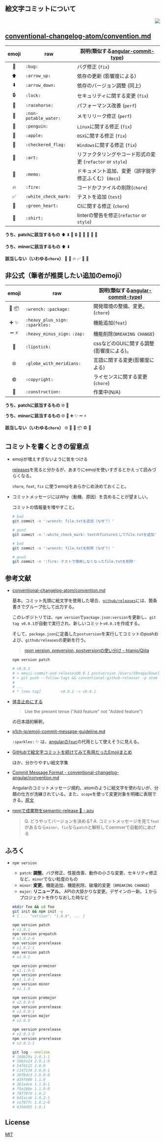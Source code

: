 絵文字コミットについて
---

<p align="right">
  <a href="https://travis-ci.org/59798/emoji-commit-and-releases">
    <img src="http://img.shields.io/travis/59798/emoji-commit-and-releases.svg?style=flat-square">
  </a>
</p>

[conventional-changelog-atom/convention.md](https://github.com/conventional-changelog/conventional-changelog-atom/blob/master/convention.md)
---
| emoji | raw | 説明(類似する[angular-commit-type]) |
|:---:|---|---|
| :bug:                | `:bug:`               | バグ修正 (`fix`)
| :arrow_up:           | `:arrow_up:`          | 依存の更新 (影響度による)
| :arrow_down:         | `:arrow_down:`        | 依存のバージョン調整 (同上)
| :lock:               | `:lock:`              | セキュリティに関する変更 (`fix`)
| :racehorse:          | `:racehorse:`         | パフォーマンス改善 (`perf`)
| :non-potable_water:  | `:non-potable_water:` | メモリリーク修正 (`perf`)
| :penguin:            | `:penguin:`           | `Linux`に関する修正 (`fix`)
| :apple:              | `:apple:`             | `OSX`に関する修正 (`fix`)
| :checkered_flag:     | `:checkered_flag:`    | `Windows`に関する修正 (`fix`)
| :art:                | `:art:`               | リファクタリングやコード形式の変更 (`refactor` or `style`)
| :memo:               | `:memo:`              | ドキュメント追加、変更（誤字脱字修正ふくむ）(`docs`)
| :fire:               | `:fire:`              | コードかファイルの削除(`chore`)
| :white_check_mark:   | `:white_check_mark:`  | テストを追加 (`test`)
| :green_heart:        | `:green_heart:`       | CIに関する修正 (`chore`)
| :shirt:              | `:shirt:`             | linterの警告を修正(`refactor` or `style`)

**うち、patchに該当するもの**
:arrow_up: :arrow_down: :bug: :lock: :racehorse: :non-potable_water: :penguin: :apple: :checkered_flag:

**うち、minorに該当するもの**
:arrow_up: :arrow_down:

**該当しない（いわゆる`chore`）**
:art: :memo: :fire: :white_check_mark: :green_heart: :shirt:

非公式（筆者が推奨したい追加のemoji）
---

| emoji | raw | 説明(類似する[angular-commit-type]) |
|:---:|---|---|
| :wrench: :package:	         | `:wrench:` `:package:`           | 開発環境の整備、変更。(`chore`)
| :heavy_plus_sign: :sparkles: | `:heavy_plus_sign:` `:sparkles:` | 機能追加(`feat`)
| :heavy_minus_sign: :zap:     | `:heavy_minus_sign:` `:zap:`     | 機能削除(`BREAKING CHANGE`)
| :lipstick:                   | `:lipstick:`                     | cssなどのGUIに関する調整(影響度による)。
| :globe_with_meridians:       | `:globe_with_meridians:`         | 言語に関する変更(影響度による)
| :copyright:                  | `:copyright:`                    | ライセンスに関する変更(`chore`)
| :construction:               | `:construction:`                 | 作業中(N/A)

**うち、patchに該当するもの**
:globe_with_meridians: :lipstick:

**うち、minorに該当するもの**
:globe_with_meridians: :lipstick: :heavy_plus_sign: :sparkles: :heavy_minus_sign: :zap:

**該当しない（いわゆる`chore`）**
:globe_with_meridians: :lipstick: :wrench: :package: :copyright: :construction:

[angular-commit-type]: https://github.com/angular/angular.js/blob/master/CONTRIBUTING.md#type

コミットを書くときの留意点
---
  * emojiが増えすぎないように気をつける

    [releases](https://github.com/59798/emoji-commit-and-releases/releases/tag/v0.0.1)を見ると分かるが、あまりにemojiを使いすぎるとかえって読みづらくなる。

    `chore`, `feat`, `fix` に使うemojiをあらかじめ決めておくこと。

  * コミットメッセージにはWhy（動機、原因）を含めることが望ましい。

    コミットの情報量を増やすこと。

    ```bash
    # bad
    git commit -m ':wrench: file.txtを追加（なぜ？）'

    # good
    git commit -m ':white_check_mark: testのfixtureとしてfile.txtを追加'

    # bad
    git commit -m ':wrench: file.txtを削除（なぜ？）'

    # good
    git commit -m ':fire: テストで使用しなくなったfile.txtを削除'
    ```

参考文献
---
* [conventional-changelog-atom/convention.md](https://github.com/conventional-changelog/conventional-changelog-atom/blob/master/convention.md)

  基本。コミット先頭に絵文字を使用した場合、[`github/releases`](https://github.com/59798/emoji-commit-and-releases/releases)には、箇条書きでグループ化して出力する。

  このレポジトリでは、`npm version`で`package.json:version`を更新し、`git tag v0.0.1`が自動で実行され、新しいコミット`v0.0.1`を作成する。

  そして、`package.json`に定義した`postversion`を実行してコミットのpushおよび、`github/releases`の更新を行う。

  > [npm version, preversion, postversionの使い分け - htanjo/Qiita](http://qiita.com/htanjo/items/d16d8531bc22e0a43217)

  ```bash
  npm version patch

  # v0.0.1
  # > emoji-commit-and-releases@0.0.1 postversion /Users/59naga/Downloads/emoji-commit-and-releases
  # > git push --follow-tags && conventional-github-releaser -p atom -r 0
  #
  # ...
  # * [new tag]         v0.0.1 -> v0.0.1
  ```

* [体言止めにする](https://gist.github.com/p1ch-jp/2912dc157b53449f7d1b#体言止めにする)
  > Use the present tense ("Add feature" not "Added feature")

  の日本語的解釈。

* [p1ch-jp/emoji-commit-message-guideline.md](https://gist.github.com/p1ch-jp/2912dc157b53449f7d1b)

  `:sparkles:` :sparkles: は、[angularの`feat`](https://github.com/angular/angular.js/blob/master/CONTRIBUTING.md#type)の代用として使えそうに見える。

* [GitHubで絵文字コミットを続けてみて有用だったEmojiまとめ](http://mzyy94.com/blog/2015/10/14/emoji-commit-message/)

  ほか、分かりやすい絵文字集

* [Commit Message Format - conventional-changelog-angular/convention.md](https://github.com/conventional-changelog/conventional-changelog-angular/blob/master/convention.md#commit-message-format)

  Angularのコミットメッセージ規約。atomのように絵文字を使わないが、分類の仕方が洗練されている。また、`scope`を使って変更対象を明確に表現できる。[原文](https://github.com/angular/angular.js/blob/master/CONTRIBUTING.md#type)

* [npmで成果物をsemantic-release :rocket: - azu](http://azu.github.io/slide/niku_sushi/npm-semantic-release.html)

  > Q. どうやってバージョンを決める?
  > A. コミットメッセージを見て`feat`があるなら`minor`、`fix`なら`patch`と解析してsermverで自動的にあげる

ふろく
---
* `npm version`

  * `patch`: **調整**。バグ修正、性能改善、動作の小さな変更、セキリティ修正など、`minor`でない粒度のもの
  * `minor`: **変更**。機能追加、機能削除、破壊的変更（`BREAKING CHANGE`）
  * `major`: **リニューアル**。 APIの大掛かりな変更。デザインの一新。１からプロジェクトを作りなおした時など

  ```bash
  mkdir foo && cd foo
  git init && npm init -y
  # { ... "version": "1.0.0", ... }

  npm version patch
  # v1.0.1
  npm version prepatch
  # v1.0.2-0
  npm version prerelease
  # v1.0.2-1
  npm version patch
  # v1.0.2

  npm version preminor
  # v1.1.0-0
  npm version prerelease
  # v1.1.0-1
  npm version minor
  # v1.1.0

  npm version premajor
  # v2.0.0-0
  npm version prerelease
  # v2.0.0-1
  npm version major
  # v2.0.0

  npm version prerelease
  # v2.0.1-0
  npm version prerelease
  # v2.0.1-1

  git log --oneline
  # 160b19a 2.0.1-1
  # 16b3a14 2.0.1-0
  # 54f6115 2.0.0
  # c147134 2.0.0-1
  # 3078dc3 2.0.0-0
  # d19f800 1.1.0
  # 361a4ce 1.1.0-1
  # f5e280e 1.1.0-0
  # 78f78fd 1.0.2
  # 6d1acab 1.0.2-1
  # ce787fc 1.0.2-0
  # 6350d55 1.0.1
  ```

License
---
[MIT](http://59naga.mit-license.org/)
